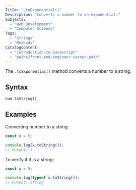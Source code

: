 ```yaml
---
Title: ".toExponential()"
Description: "Converts a number to an exponential."
Subjects:
  - "Web Development"
  - "Computer Science"
Tags:
  - "Strings"
  - "Methods"
CatalogContent:
  - "introduction-to-javascript"
  - "paths/front-end-engineer-career-path"
---
```


The `.toExponential()` method converts a number to a string.

## Syntax

```js
num.toString();
```

## Examples

Converting number to a string:

```js
const x = 5;

console.log(x.toString());
// Output: 5
```

To verify if it is a string:

```js
const x = 5;

console.log(typeof x.toString());
// Output: string
```
